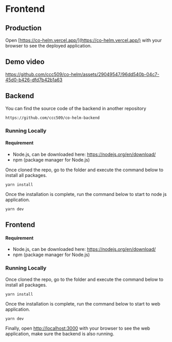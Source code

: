# Frontend

## Production

Open [https://co-helm.vercel.app/](https://co-helm.vercel.app/) with your browser to see the deployed application.

## Demo video

https://github.com/ccc509/co-helm/assets/29049547/96dd540b-04c7-45d0-b426-dfd7b42b1a63

## Backend

You can find the source code of the backend in another repository

```
https://github.com/ccc509/co-helm-backend
```

### Running Locally

#### Requirement

- Node.js, can be downloaded here: https://nodejs.org/en/download/
- npm (package manager for Node.js)

Once cloned the repo, go to the folder and execute the command below to install all packages.

```
yarn install
```

Once the installation is complete, run the command below to start to node js application.

```
yarn dev
```

## Frontend

#### Requirement

- Node.js, can be downloaded here: https://nodejs.org/en/download/
- npm (package manager for Node.js)

### Running Locally

Once cloned the repo, go to the folder and execute the command below to install all packages.

```
yarn install
```

Once the installation is complete, run the command below to start to web application.

```
yarn dev
```

Finally, open [http://localhost:3000](http://localhost:3000) with your browser to see the web application, make sure the backend is also running.
